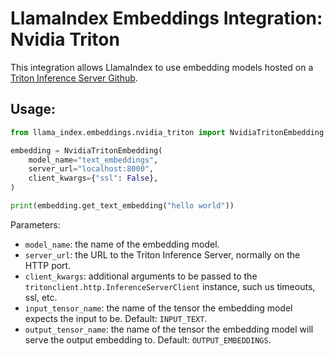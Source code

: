 # LlamaIndex Embeddings Integration: Nvidia Triton

This integration allows LlamaIndex to use embedding models hosted on a [Triton Inference Server Github](https://github.com/triton-inference-server/server).

## Usage:

```python
from llama_index.embeddings.nvidia_triton import NvidiaTritonEmbedding

embedding = NvidiaTritonEmbedding(
    model_name="text_embeddings",
    server_url="localhost:8000",
    client_kwargs={"ssl": False},
)

print(embedding.get_text_embedding("hello world"))
```

Parameters:

- `model_name`: the name of the embedding model.
- `server_url`: the URL to the Triton Inference Server, normally on the HTTP port.
- `client_kwargs`: additional arguments to be passed to the `tritonclient.http.InferenceServerClient` instance, such us timeouts, ssl, etc.
- `input_tensor_name`: the name of the tensor the embedding model expects the input to be. Default: `INPUT_TEXT`.
- `output_tensor_name`: the name of the tensor the embedding model will serve the output embedding to. Default: `OUTPUT_EMBEDDINGS`.

